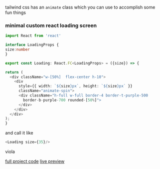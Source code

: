 tailwind css has an `animate` class which you can use to accomplish some fun things 

### minimal custom react loading screen

```ts
import React from 'react'

interface LoadingProps {
size:number
}

export const Loading: React.FC<LoadingProps> = ({size}) => {

return (
  <div className="w-[50%]  flex-center h-10">
    <div
      style={{ width: `${size}px`, height: `${size}px` }}
      className="animate-spin">
      <div className="h-full w-full border-4 border-t-purple-500
        border-b-purple-700 rounded-[50%]">
      </div>
    </div>
  </div>
);
}


```

and call it like 

```ts
<Loading size={35}/>

```
viola 

[full project code](https://github.com/tigawanna/gitdeck)
[live preview](https://gitdeck-two.vercel.app/)
